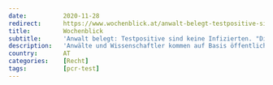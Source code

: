 ```yaml
---
date:          2020-11-28
redirect:      https://www.wochenblick.at/anwalt-belegt-testpositive-sind-keine-infizierten-die-pandemie-ist-vorbei/
title:         Wochenblick
subtitle:      'Anwalt belegt: Testpositive sind keine Infizierten. "Die Pandemie ist vorbei!"'
description:   'Anwälte und Wissenschaftler kommen auf Basis öffentlicher Studienergebnisse zu dem Schluss, dass keine gefährliche Pandemie existiert.'
country:       AT
categories:    [Recht]
tags:          [pcr-test]
---
```

